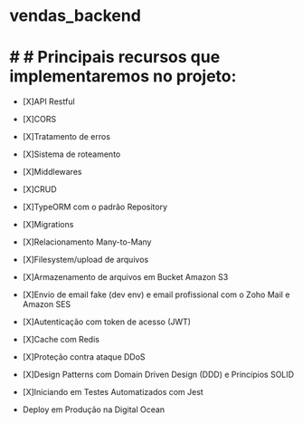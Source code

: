 # vendas_backend

# # # Principais recursos que implementaremos no projeto:

- [X]API Restful

- [X]CORS

- [X]Tratamento de erros

- [X]Sistema de roteamento

- [X]Middlewares

- [X]CRUD

- [X]TypeORM com o padrão Repository

- [X]Migrations

- [X]Relacionamento Many-to-Many

- [X]Filesystem/upload de arquivos

- [X]Armazenamento de arquivos em Bucket Amazon S3

- [X]Envio de email fake (dev env) e email profissional com o Zoho Mail e Amazon SES

- [X]Autenticação com token de acesso (JWT)

- [X]Cache com Redis

- [X]Proteção contra ataque DDoS

- [X]Design Patterns com Domain Driven Design (DDD) e Princípios SOLID

- [X]Iniciando em Testes Automatizados com Jest

- Deploy em Produção na Digital Ocean
